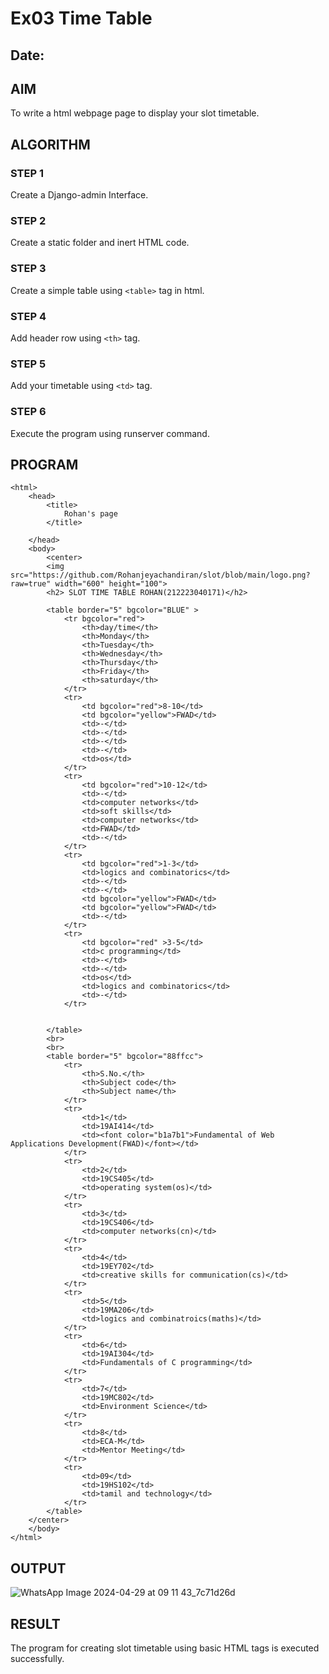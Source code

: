 # Ex03 Time Table
## Date:

## AIM
To write a html webpage page to display your slot timetable.

## ALGORITHM
### STEP 1
Create a Django-admin Interface.

### STEP 2
Create a static folder and inert HTML code.

### STEP 3
Create a simple table using ```<table>``` tag in html.

### STEP 4
Add header row using ```<th>``` tag.

### STEP 5
Add your timetable using ```<td>``` tag.

### STEP 6
Execute the program using runserver command.

## PROGRAM
```
<html>
    <head>
        <title>
            Rohan's page  
        </title>
      
    </head>
    <body>
        <center>
        <img src="https://github.com/Rohanjeyachandiran/slot/blob/main/logo.png?raw=true" width="600" height="100">
        <h2> SLOT TIME TABLE ROHAN(212223040171)</h2>

        <table border="5" bgcolor="BLUE" >
            <tr bgcolor="red">
                <th>day/time</th>
                <th>Monday</th>
                <th>Tuesday</th>
                <th>Wednesday</th>
                <th>Thursday</th>
                <th>Friday</th>
                <th>saturday</th>
            </tr>
            <tr>
                <td bgcolor="red">8-10</td>
                <td bgcolor="yellow">FWAD</td>
                <td>-</td>
                <td>-</td>
                <td>-</td>
                <td>-</td>
                <td>os</td>
            </tr>
            <tr>
                <td bgcolor="red">10-12</td>
                <td>-</td>
                <td>computer networks</td>
                <td>soft skills</td>
                <td>computer networks</td>
                <td>FWAD</td>
                <td>-</td>
            </tr>
            <tr>
                <td bgcolor="red">1-3</td>
                <td>logics and combinatorics</td>
                <td>-</td>
                <td>-</td>
                <td bgcolor="yellow">FWAD</td>
                <td bgcolor="yellow">FWAD</td>
                <td>-</td>
            </tr>
            <tr>
                <td bgcolor="red" >3-5</td>
                <td>c programming</td>
                <td>-</td>
                <td>-</td>
                <td>os</td>
                <td>logics and combinatorics</td>
                <td>-</td>
            </tr>
           
           
        </table>
        <br>
        <br>
        <table border="5" bgcolor="88ffcc">
            <tr>
                <th>S.No.</th>
                <th>Subject code</th>
                <th>Subject name</th>
            </tr>
            <tr>
                <td>1</td>
                <td>19AI414</td>
                <td><font color="b1a7b1">Fundamental of Web Applications Development(FWAD)</font></td>
            </tr>
            <tr>
                <td>2</td>
                <td>19CS405</td>
                <td>operating system(os)</td>
            </tr>
            <tr>
                <td>3</td>
                <td>19CS406</td>
                <td>computer networks(cn)</td>
            </tr>
            <tr>
                <td>4</td>
                <td>19EY702</td>
                <td>creative skills for communication(cs)</td>
            </tr>
            <tr>
                <td>5</td>
                <td>19MA206</td>
                <td>logics and combinatroics(maths)</td>
            </tr>
            <tr>
                <td>6</td>
                <td>19AI304</td>
                <td>Fundamentals of C programming</td>
            </tr>
            <tr>
                <td>7</td>
                <td>19MC802</td>
                <td>Environment Science</td>
            </tr>
            <tr>
                <td>8</td>
                <td>ECA-M</td>
                <td>Mentor Meeting</td>
            </tr>
            <tr>
                <td>09</td>
                <td>19HS102</td>
                <td>tamil and technology</td>
            </tr>
        </table>
    </center>
    </body>
</html>
```


## OUTPUT
![WhatsApp Image 2024-04-29 at 09 11 43_7c71d26d](https://github.com/Rohanjeyachandiran/slot/assets/161102491/6756f8d9-fd23-45be-9d45-60c5c45b287c)


## RESULT
The program for creating slot timetable using basic HTML tags is executed successfully.

